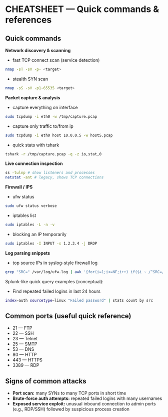 # CHEATSHEET — Quick commands & references

## Quick commands

**Network discovery & scanning**

- fast TCP connect scan (service detection)
```bash
nmap -sT -sV -p- <target>
```

- stealth SYN scan
```bash
nmap -sS -sV -p1-65535 <target>
```

**Packet capture & analysis**

- capture everything on interface
```bash
sudo tcpdump -i eth0 -w /tmp/capture.pcap
```

- capture only traffic to/from ip
```bash
sudo tcpdump -i eth0 host 10.0.0.5 -w host5.pcap
```

- quick stats with tshark
```bash
tshark -r /tmp/capture.pcap -q -z io,stat,0
```

**Live connection inspection**
```bash
ss -tulnp # show listeners and processes
netstat -ant # legacy, shows TCP connections
```

**Firewall / IPS**

- ufw status
```bash
sudo ufw status verbose
```

- iptables list
```bash
sudo iptables -L -n -v
```

- blocking an IP temporarily
```bash
sudo iptables -I INPUT -s 1.2.3.4 -j DROP
```

**Log parsing snippets**

- top source IPs in syslog-style firewall log
```bash
grep "SRC=" /var/log/ufw.log | awk '{for(i=1;i<=NF;i++) if($i ~ /^SRC=/) print $i}' | cut -d= -f2 | sort | uniq -c | sort -nr | head
```

Splunk-like quick query examples (conceptual):

- Find repeated failed logins in last 24 hours
```bash
index=auth sourcetype=linux "Failed password" | stats count by src
```

## Common ports (useful quick reference)

- 21 — FTP  
- 22 — SSH  
- 23 — Telnet  
- 25 — SMTP  
- 53 — DNS  
- 80 — HTTP  
- 443 — HTTPS  
- 3389 — RDP  

## Signs of common attacks
- **Port scan:** many SYNs to many TCP ports in short time  
- **Brute-force auth attempts:** repeated failed logins with many usernames  
- **Exposed service exploit:** unusual inbound connection to admin ports (e.g., RDP/SSH) followed by suspicious process creation
